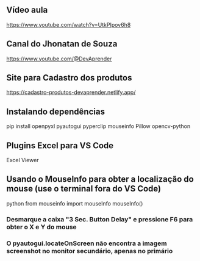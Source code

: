 ## Vídeo aula
https://www.youtube.com/watch?v=UtkPIpov6h8

## Canal do Jhonatan de Souza
https://www.youtube.com/@DevAprender

## Site para Cadastro dos produtos
https://cadastro-produtos-devaprender.netlify.app/

## Instalando dependências
pip install openpyxl pyautogui pyperclip mouseinfo Pillow opencv-python

## Plugins Excel para VS Code
Excel Viewer

## Usando o MouseInfo para obter a localização do mouse (use o terminal fora do VS Code)
python 
from mouseinfo import mouseInfo
mouseInfo()

### Desmarque a caixa "3 Sec. Button Delay" e pressione F6 para obter o X e Y do mouse 
### O pyautogui.locateOnScreen não encontra a imagem screenshot no monitor secundário, apenas no primário